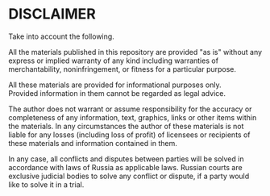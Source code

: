 # DISCLAIMER

Take into account the following.

All the materials published in this repository are provided "as is" without any express or implied warranty of any kind including warranties of merchantability, noninfringement, or fitness for a particular purpose.   


All these materials are provided for informational purposes only.  
 Provided information in them cannot be regarded as legal advice.

The author does not warrant or assume responsibility for the accuracy or completeness of any information, text, graphics, links or other items within the materials. In any circumstances the author of these materials is not liable for any losses \(including loss of profit\) of licensees or recipients of these materials and information contained in them.  


In any case, all conflicts and disputes between parties will be solved in accordance with laws of Russia as applicable laws. Russian courts are exclusive judicial bodies to solve any conflict or dispute, if a party would like to solve it in a trial.

